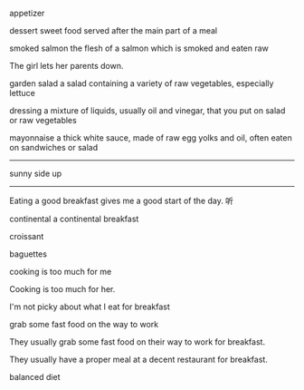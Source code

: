 appetizer

dessert sweet food served after the main part of a meal

smoked salmon the flesh of a salmon which is smoked and eaten raw

The girl lets her parents down.


garden salad a salad containing a variety of raw vegetables, especially lettuce

dressing a mixture of liquids, usually oil and vinegar, that you put on salad or raw vegetables

mayonnaise a thick white sauce, made of raw egg yolks and oil, often eaten on sandwiches or salad


---

sunny side up

---

Eating a good breakfast gives me a good start of the day. 听

continental
a continental breakfast

croissant

baguettes

cooking is too much for me

Cooking is too much for her.

I'm not picky about what I eat for breakfast

grab some fast food on the way to work

They usually grab some fast food on their way to work for breakfast.

They usually have a proper meal at a decent restaurant for breakfast.

balanced diet
